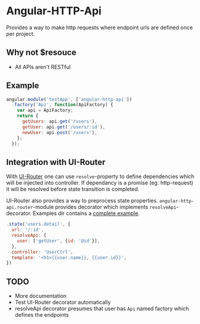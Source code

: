 # Angular-HTTP-Api

Provides a way to make http requests where endpoint urls are defined once per project.

## Why not $resouce

- All APIs aren't RESTful

## Example

```JavaScript
angular.module('testApp', ['angular-http-api'])
  .factory('Api', function(ApiFactory) {
    var api = ApiFactory;
    return {
      getUsers: api.get('/users'),
      getUser: api.get('/users/:id'),
      newUser: api.post('/users'),
    };
  });
```

## Integration with UI-Router

With [UI-Router](https://github.com/angular-ui/ui-router.git) one can use `resolve`-property
to define dependencies which will be injected into controller. If dependancy is a promise (eg. http-request)
it will be resolved before state transition is completed.

UI-Router also provides a way to preprocess state properties. `angular-http-api.router`-module
provides decorator which implements `resolveApi`-decorator. Examples dir contains a [complete example](./example/resolve.js).

```JavaScript
.state('users.detail', {
  url: '/:id',
  resolveApi: {
    user: ['getUser', {id: '@id'}],
  },
  controller: 'UserCtrl',
  template: '<h1>{{user.name}}, {{user.id}}',
})
```

## TODO

- More documentation
- Test UI-Router decorator automatically
- resolveApi decorator presumes that user has `Api` named factory which defines the endpoints
